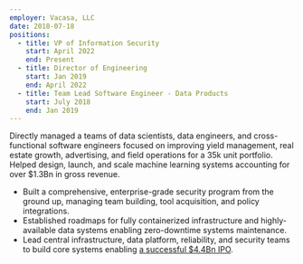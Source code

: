 ```yaml
---
employer: Vacasa, LLC
date: 2018-07-18
positions:
  - title: VP of Information Security
    start: April 2022
    end: Present
  - title: Director of Engineering
    start: Jan 2019
    end: April 2022
  - title: Team Lead Software Engineer - Data Products
    start: July 2018
    end: Jan 2019
---
```

Directly managed a teams of data scientists, data engineers, and cross-functional software engineers focused on improving yield management, real estate growth, advertising, and field operations for a 35k unit portfolio. Helped design, launch, and scale machine learning systems accounting for over $1.3Bn in gross revenue.

- Built a comprehensive, enterprise-grade security program from the ground up, managing team building, tool acquisition, and policy integrations. 
- Established roadmaps for fully containerized infrastructure and highly-available data systems enabling zero-downtime systems maintenance.
- Lead central infrastructure, data platform, reliability, and security teams to build core systems enabling [a successful $4.4Bn IPO](https://www.opb.org/article/2021/12/07/vacasa-ipo-price-portland-oregon-based-companies-vacation-rentals-stock-market/).
